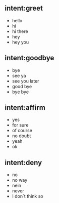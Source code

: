 ## intent:greet
- hello
- hi
- hi there
- hey
- hey you

## intent:goodbye
- bye
- see ya
- see you later
- good bye
- bye bye

## intent:affirm
- yes
- for sure
- of course
- no doubt
- yeah
- ok

## intent:deny
- no
- no way
- nein
- never
- I don`t think so